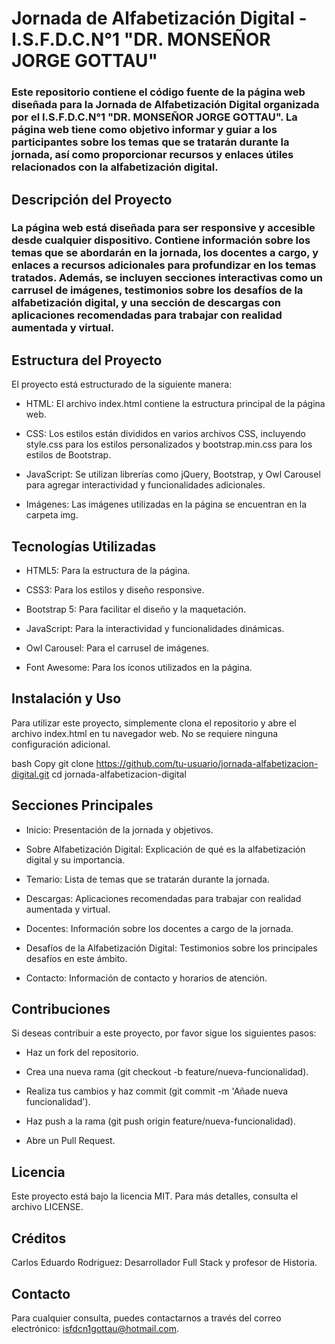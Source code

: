 # Jornada de Alfabetización Digital - I.S.F.D.C.N°1 "DR. MONSEÑOR JORGE GOTTAU"

### Este repositorio contiene el código fuente de la página web diseñada para la Jornada de Alfabetización Digital organizada por el I.S.F.D.C.N°1 "DR. MONSEÑOR JORGE GOTTAU". La página web tiene como objetivo informar y guiar a los participantes sobre los temas que se tratarán durante la jornada, así como proporcionar recursos y enlaces útiles relacionados con la alfabetización digital.

## Descripción del Proyecto

### La página web está diseñada para ser responsive y accesible desde cualquier dispositivo. Contiene información sobre los temas que se abordarán en la jornada, los docentes a cargo, y enlaces a recursos adicionales para profundizar en los temas tratados. Además, se incluyen secciones interactivas como un carrusel de imágenes, testimonios sobre los desafíos de la alfabetización digital, y una sección de descargas con aplicaciones recomendadas para trabajar con realidad aumentada y virtual.

## Estructura del Proyecto

El proyecto está estructurado de la siguiente manera:

- HTML: El archivo index.html contiene la estructura principal de la página web.

- CSS: Los estilos están divididos en varios archivos CSS, incluyendo style.css para los estilos personalizados y bootstrap.min.css para los estilos de Bootstrap.

- JavaScript: Se utilizan librerías como jQuery, Bootstrap, y Owl Carousel para agregar interactividad y funcionalidades adicionales.

- Imágenes: Las imágenes utilizadas en la página se encuentran en la carpeta img.

## Tecnologías Utilizadas

- HTML5: Para la estructura de la página.

- CSS3: Para los estilos y diseño responsive.

- Bootstrap 5: Para facilitar el diseño y la maquetación.

- JavaScript: Para la interactividad y funcionalidades dinámicas.

- Owl Carousel: Para el carrusel de imágenes.

- Font Awesome: Para los íconos utilizados en la página.

## Instalación y Uso

Para utilizar este proyecto, simplemente clona el repositorio y abre el archivo index.html en tu navegador web. No se requiere ninguna configuración adicional.

bash
Copy
git clone https://github.com/tu-usuario/jornada-alfabetizacion-digital.git
cd jornada-alfabetizacion-digital

## Secciones Principales

- Inicio: Presentación de la jornada y objetivos.

- Sobre Alfabetización Digital: Explicación de qué es la alfabetización digital y su importancia.

- Temario: Lista de temas que se tratarán durante la jornada.

- Descargas: Aplicaciones recomendadas para trabajar con realidad aumentada y virtual.

- Docentes: Información sobre los docentes a cargo de la jornada.

- Desafíos de la Alfabetización Digital: Testimonios sobre los principales desafíos en este ámbito.

- Contacto: Información de contacto y horarios de atención.

## Contribuciones

Si deseas contribuir a este proyecto, por favor sigue los siguientes pasos:

- Haz un fork del repositorio.

- Crea una nueva rama (git checkout -b feature/nueva-funcionalidad).

- Realiza tus cambios y haz commit (git commit -m 'Añade nueva funcionalidad').

- Haz push a la rama (git push origin feature/nueva-funcionalidad).

- Abre un Pull Request.

## Licencia

Este proyecto está bajo la licencia MIT. Para más detalles, consulta el archivo LICENSE.

## Créditos

Carlos Eduardo Rodriguez: Desarrollador Full Stack y profesor de Historia.

## Contacto

Para cualquier consulta, puedes contactarnos a través del correo electrónico: isfdcn1gottau@hotmail.com.
